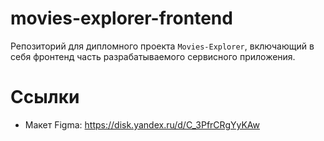 # movies-explorer-frontend
Репозиторий для дипломного проекта `Movies-Explorer`, включающий в себя фронтенд часть разрабатываемого сервисного приложения.
  
# Ссылки
  * Макет Figma: https://disk.yandex.ru/d/C_3PfrCRgYyKAw
  
